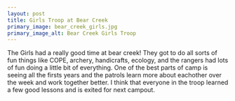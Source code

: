 ```yaml
---
layout: post
title: Girls Troop at Bear Creek
primary_image: bear_creek_girls.jpg
primary_image_alt: Bear Creek Girls Troop
---
```


The Girls had a really good time at bear creek! They got to do all sorts of fun
things like COPE, archery, handicrafts, ecology, and the rangers had lots of fun
doing a little bit of everything. One of the best parts of camp is seeing all
the firsts years and the patrols learn more about eachother over the week and
work together better. I think that everyone in the troop learned a few good
lessons and is exited for next campout.
